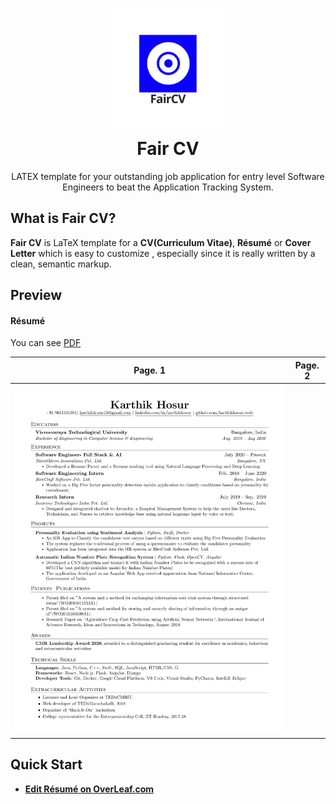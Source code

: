 <h1 align="center">
  <a href="https://github.com/karthikhosur/FairCV" title="FairCV Documentation">
    <img alt="FairCV" src="https://github.com/karthikhosur/FairCV/blob/main/faircvlogo.png" width="200px" height="200px" />
  </a>
  <br />
  Fair CV
</h1>


<p align="center">
  LATEX template for your outstanding job application for entry level Software Engineers to beat the Application Tracking System.
</p>


## What is Fair CV?

**Fair CV** is LaTeX template for a **CV(Curriculum Vitae)**, **Résumé** or **Cover Letter** which is easy to customize , especially since it is really written by a clean, semantic markup.

## Preview

#### Résumé

You can see [PDF](https://github.com/karthikhosur/FairCV/blob/main/resume.pdf)

| Page. 1 | Page. 2 |
|:---:|:---:|
| [![Résumé](https://github.com/karthikhosur/FairCV/blob/main/resume.png)](https://github.com/karthikhosur/FairCV/blob/main/resume.pdf)  |


## Quick Start

* [**Edit Résumé on OverLeaf.com**](https://www.overleaf.com/2246287795nmntzscknkhd)

